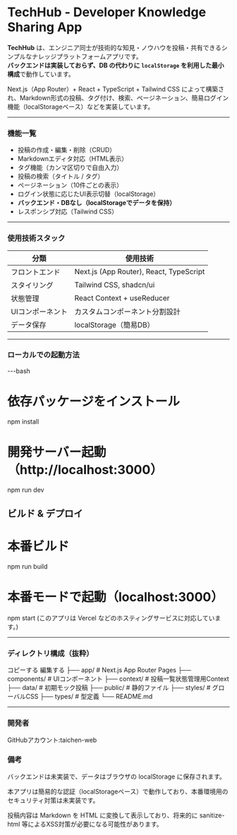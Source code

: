 # TechHub - Developer Knowledge Sharing App

**TechHub** は、エンジニア同士が技術的な知見・ノウハウを投稿・共有できるシンプルなナレッジプラットフォームアプリです。  
**バックエンドは実装しておらず、DB の代わりに `localStorage` を利用した最小構成**で動作しています。

Next.js（App Router）+ React + TypeScript + Tailwind CSS によって構築され、Markdown形式の投稿、タグ付け、検索、ページネーション、簡易ログイン機能（localStorageベース）などを実装しています。

---



###  機能一覧

- 投稿の作成・編集・削除（CRUD）
- Markdownエディタ対応（HTML表示）
- タグ機能（カンマ区切りで自由入力）
- 投稿の検索（タイトル / タグ）
- ページネーション（10件ごとの表示）
- ログイン状態に応じたUI表示切替（localStorage）
- **バックエンド・DBなし（localStorageでデータを保持）**
- レスポンシブ対応（Tailwind CSS）

---



###  使用技術スタック

| 分類        | 使用技術                      |
|-------------|-------------------------------|
| フロントエンド | Next.js (App Router), React, TypeScript |
| スタイリング | Tailwind CSS, shadcn/ui       |
| 状態管理    | React Context + useReducer     |
| UIコンポーネント | カスタムコンポーネント分割設計      |
| データ保存   | localStorage（簡易DB）        |

---



###  ローカルでの起動方法

---bash 
# 依存パッケージをインストール
npm install

# 開発サーバー起動（http://localhost:3000）
npm run dev

## ビルド & デプロイ
# 本番ビルド
npm run build

# 本番モードで起動（localhost:3000）
npm start
(このアプリは Vercel などのホスティングサービスに対応しています。)

---



### ディレクトリ構成（抜粋）
コピーする
編集する
├── app/              # Next.js App Router Pages
├── components/       # UIコンポーネント
├── context/          # 投稿一覧状態管理用Context
├── data/             # 初期モック投稿
├── public/           # 静的ファイル
├── styles/           # グローバルCSS
├── types/            # 型定義
└── README.md


---



### 開発者
GitHubアカウント:taichen-web



### 備考
バックエンドは未実装で、データはブラウザの localStorage に保存されます。

本アプリは簡易的な認証（localStorageベース）で動作しており、本番環境用のセキュリティ対策は未実装です。

投稿内容は Markdown を HTML に変換して表示しており、将来的に sanitize-html 等によるXSS対策が必要になる可能性があります。